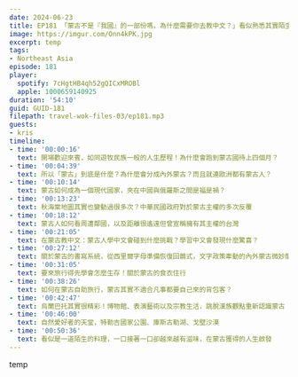 ```yaml
---
date: 2024-06-23
title: EP181 「蒙古不是『我國』的一部份嗎，為什麼需要你去教中文？」看似熟悉其實陌生的東北亞鄰居：蒙古國
image: https://imgur.com/Onn4kPK.jpg
excerpt: temp
tags:
- Northeast Asia
episode: 181
player:
  spotify: 7cHgtHB4qh52gQICxMROBl
  apple: 1000659140925
duration: '54:10'
guid: GUID-181
filepath: travel-wok-files-03/ep181.mp3
guests:
- kris
timeline:
- time: '00:00:16'
  text: 開場歡迎來賓，如同遊牧民族一般的人生歷程！為什麼會跑到蒙古國待上四個月？
- time: '00:04:39'
  text: 所以「蒙古」到底是什麼？為什麼會分成內外蒙古？而且就連歐洲都有蒙古人？
- time: '00:10:14'
  text: 蒙古如何成為一個現代國家，夾在中國與俄羅斯之間是福是禍？
- time: '00:13:23'
  text: 秋海棠地圖其實也變動過很多次？中華民國政府對於蒙古主權的多次反覆
- time: '00:18:12'
  text: 蒙古人如何看周遭鄰國，以及距離很遙遠但曾宣稱擁有其主權的台灣
- time: '00:21:05'
  text: 在蒙古教中文：蒙古人學中文會碰到什麼挑戰？學習中又會發現什麼驚喜？
- time: '00:27:12'
  text: 關於蒙古的書寫系統，從西里爾字母準備恢復回鶻式，文字政策牽動的內外蒙古微妙關係
- time: '00:31:05'
  text: 要來旅行得先學會怎麼生存！關於蒙古的食衣住行
- time: '00:38:26'
  text: 如何在蒙古自助旅行，蒙古其實不適合凡事都要自己來的背包客？
- time: '00:42:47'
  text: 烏蘭巴托其實很精彩！博物館、表演藝術以及宗教生活，跳脫漢族觀點重新認識蒙古
- time: '00:46:00'
  text: 自然愛好者的天堂，特勒吉國家公園、庫斯古勒湖、戈壁沙漠
- time: '00:50:36'
  text: 看似是一道陌生的料理，一口接著一口卻越來越有滋味，在蒙古獲得的人生啟發
---
```

temp
